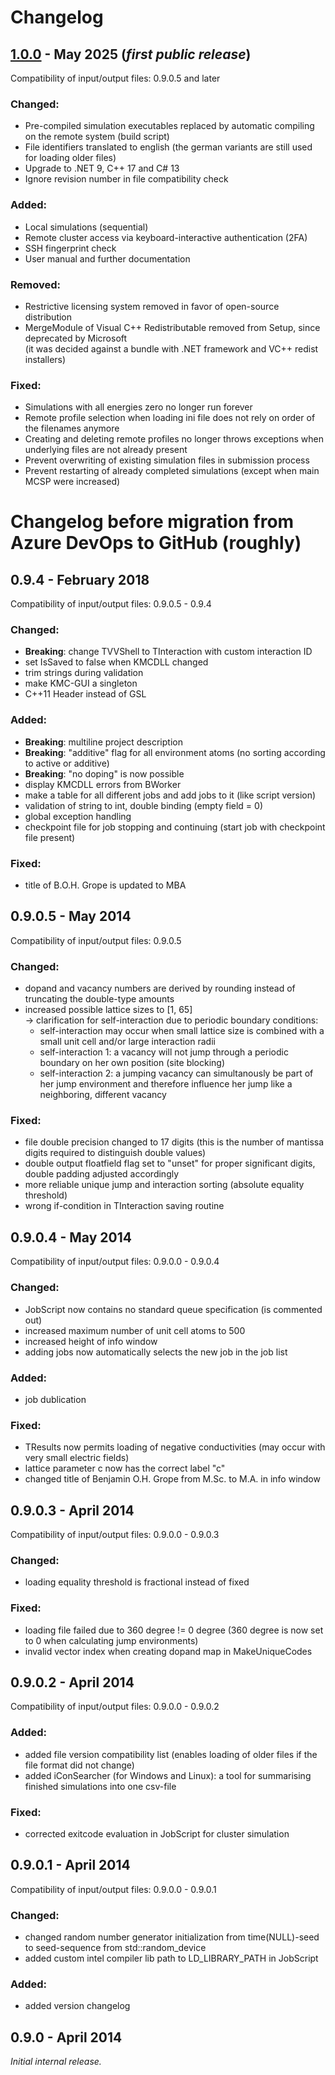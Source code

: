 # Changelog

<!--- 
CHANGELOG STYLE GUIDE

Use the following change categories for each release (in that order):
###Changed : for changes in existing functionality
###Added   : for new functionality
###Removed : for removed functionality
###Fixed   : for bug fixes

Describe changes in imperative, e.g. "modify exception handling for ..."

Prefix breaking changes with **Breaking:** (and list them before other changes)

Syntax for links to issues (or pull requests):
([#1](https://github.com/phi-hein/iCon/issues/1))
--->

## [1.0.0] - May 2025 (_first public release_)

Compatibility of input/output files: 0.9.0.5 and later

### Changed:
- Pre-compiled simulation executables replaced by automatic compiling on the remote system (build script)
- File identifiers translated to english (the german variants are still used for loading older files)
- Upgrade to .NET 9, C++ 17 and C# 13
- Ignore revision number in file compatibility check

### Added:
- Local simulations (sequential)
- Remote cluster access via keyboard-interactive authentication (2FA)
- SSH fingerprint check
- User manual and further documentation

### Removed:
- Restrictive licensing system removed in favor of open-source distribution
- MergeModule of Visual C++ Redistributable removed from Setup, since deprecated by Microsoft  
  (it was decided against a bundle with .NET framework and VC++ redist installers)

### Fixed:
- Simulations with all energies zero no longer run forever
- Remote profile selection when loading ini file does not rely on order of the filenames anymore
- Creating and deleting remote profiles no longer throws exceptions when underlying files are not already present
- Prevent overwriting of existing simulation files in submission process
- Prevent restarting of already completed simulations (except when main MCSP were increased)

<!--- List of links to releases: --->
[1.0.0]: https://github.com/phi-hein/iCon/releases/tag/v1.0.0

<!--- List of links to pull requests and issues: --->
<!--- Example: [#1]: https://github.com/phi-hein/iCon/issues/1 --->

# Changelog before migration from Azure DevOps to GitHub (roughly)

## 0.9.4 - February 2018

Compatibility of input/output files: 0.9.0.5 - 0.9.4

### Changed:
- **Breaking**: change TVVShell to TInteraction with custom interaction ID
- set IsSaved to false when KMCDLL changed
- trim strings during validation
- make KMC-GUI a singleton
- C++11 Header <random> instead of GSL

### Added:
- **Breaking**: multiline project description
- **Breaking**: "additive" flag for all environment atoms (no sorting according to active or additive)
- **Breaking**: "no doping" is now possible
- display KMCDLL errors from BWorker
- make a table for all different jobs and add jobs to it (like script version)
- validation of string to int, double binding (empty field = 0)
- global exception handling
- checkpoint file for job stopping and continuing (start job with checkpoint file present)

### Fixed:
- title of B.O.H. Grope is updated to MBA

## 0.9.0.5 - May 2014

Compatibility of input/output files: 0.9.0.5

### Changed:
- dopand and vacancy numbers are derived by rounding instead of truncating the double-type amounts
- increased possible lattice sizes to [1, 65]  
  -> clarification for self-interaction due to periodic boundary conditions: 
     - self-interaction may occur when small lattice size is combined with a small unit cell and/or large interaction radii
     - self-interaction 1: a vacancy will not jump through a periodic boundary on her own position (site blocking)
     - self-interaction 2: a jumping vacancy can simultanously be part of her jump environment and therefore influence her jump like a neighboring, different vacancy

### Fixed:
- file double precision changed to 17 digits (this is the number of mantissa digits required to distinguish double values)
- double output floatfield flag set to "unset" for proper significant digits, double padding adjusted accordingly
- more reliable unique jump and interaction sorting (absolute equality threshold)
- wrong if-condition in TInteraction saving routine

## 0.9.0.4 - May 2014

Compatibility of input/output files: 0.9.0.0 - 0.9.0.4

### Changed:
- JobScript now contains no standard queue specification (is commented out)
- increased maximum number of unit cell atoms to 500
- increased height of info window
- adding jobs now automatically selects the new job in the job list

### Added:
- job dublication

### Fixed:
- TResults now permits loading of negative conductivities (may occur with very small electric fields)
- lattice parameter c now has the correct label "c"
- changed title of Benjamin O.H. Grope from M.Sc. to M.A. in info window

## 0.9.0.3 - April 2014

Compatibility of input/output files: 0.9.0.0 - 0.9.0.3

### Changed:
- loading equality threshold is fractional instead of fixed

### Fixed:
- loading file failed due to 360 degree != 0 degree (360 degree is now set to 0 when calculating jump environments)
- invalid vector index when creating dopand map in MakeUniqueCodes

## 0.9.0.2 - April 2014

Compatibility of input/output files: 0.9.0.0 - 0.9.0.2

### Added:
- added file version compatibility list (enables loading of older files if the file format did not change)
- added iConSearcher (for Windows and Linux): a tool for summarising finished simulations into one csv-file

### Fixed:
- corrected exitcode evaluation in JobScript for cluster simulation

## 0.9.0.1 - April 2014

Compatibility of input/output files: 0.9.0.0 - 0.9.0.1

### Changed:
- changed random number generator initialization from time(NULL)-seed to seed-sequence from std::random_device
- added custom intel compiler lib path to LD_LIBRARY_PATH in JobScript

### Added:
- added version changelog

## 0.9.0 - April 2014

_Initial internal release._
